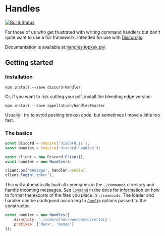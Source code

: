 # Handles

[![Build Status](https://travis-ci.org/appellation/handles.svg?branch=master)](https://travis-ci.org/appellation/handles)

For those of us who get frustrated with writing command handlers but don't quite want to use a full framework.  Intended for use with [Discord.js](https://github.com/hydrabolt/discord.js).

Documentation is available at [handles.topkek.pw](http://handles.topkek.pw).

## Getting started

### Installation

```xl
npm install --save discord-handles
```

Or, if you want to risk cutting yourself, install the bleeding edge version:

```xl
npm install --save appellation/handles#master
```

Usually I try to avoid pushing broken code, but sometimes I move a little too fast.

### The basics

```js
const Discord = require('discord.js');
const Handles = require('discord-handles');

const client = new Discord.Client();
const handler = new Handles();

client.on('message', handler.handle);
client.login('token');
```

This will automatically load all commands in the `./commands` directory and handle incoming messages.  See [`Command`](http://handles.topkek.pw/global.html#Command) in the docs for information on how to format the exports of the files you place in `./commands`.  The loader and handler can be configured according to [`Config`](http://handles.topkek.pw/global.html#Config) options passed to the constructor.

```js
const handler = new Handles({
    directory: './some/other/awesome/directory',
    prefixes: ['dank', 'memes']
});
```